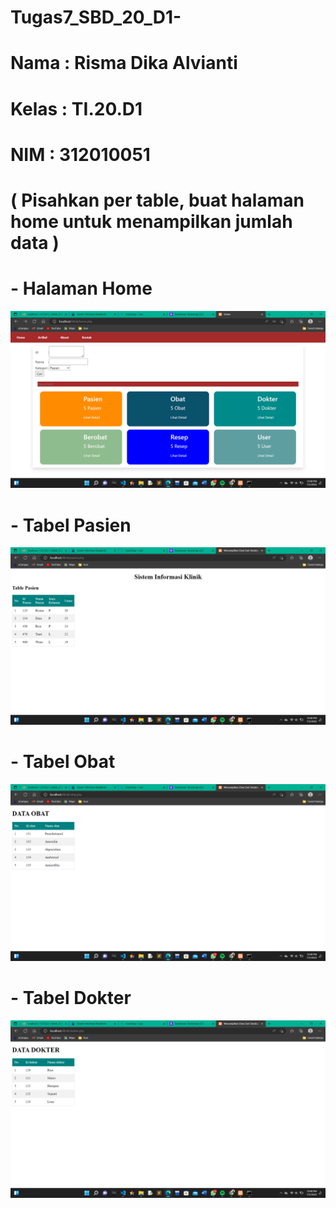 # Tugas7_SBD_20_D1-

# Nama : Risma Dika Alvianti
# Kelas : TI.20.D1
# NIM : 312010051

# ( Pisahkan per table, buat halaman home untuk menampilkan jumlah data )

# - Halaman Home
![p](gambar/Screenshot%20(63).png)<br>

# - Tabel Pasien
![p](gambar/Screenshot%20(64).png)<br>

# - Tabel Obat
![p](gambar/Screenshot%20(65).png)<br>

# - Tabel Dokter
![p](gambar/Screenshot%20(66).png)<br>